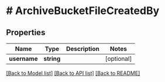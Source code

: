 # # ArchiveBucketFileCreatedBy

## Properties

Name | Type | Description | Notes
------------ | ------------- | ------------- | -------------
**username** | **string** |  | [optional]

[[Back to Model list]](../../README.md#models) [[Back to API list]](../../README.md#endpoints) [[Back to README]](../../README.md)
